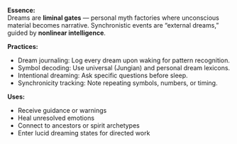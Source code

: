 **Essence:**  
Dreams are **liminal gates** — personal myth factories where unconscious material becomes narrative. Synchronistic events are “external dreams,” guided by **nonlinear intelligence**.

**Practices:**

- Dream journaling: Log every dream upon waking for pattern recognition.
- Symbol decoding: Use universal (Jungian) and personal dream lexicons.
- Intentional dreaming: Ask specific questions before sleep.
- Synchronicity tracking: Note repeating symbols, numbers, or timing.

**Uses:**

- Receive guidance or warnings
- Heal unresolved emotions
- Connect to ancestors or spirit archetypes
- Enter lucid dreaming states for directed work
